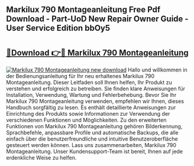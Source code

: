 ## Markilux 790 Montageanleitung Free Pdf Download - Part-UoD New Repair Owner Guide - User Service Edition bbOy5

# <h2><a href="http://df74mug.blite.top/?on=Markilux+790+Montageanleitung">🔗Download 👉🔴 Markilux 790 Montageanleitung</a></h2>

[![Markilux 790 Montageanleitung new download](https://i.imgur.com/lujVjoI.png)](http://df74mug.blite.top/?on=Markilux+790+Montageanleitung)
Hallo und willkommen in der Bedienungsanleitung für Ihr neu erhaltenes Markilux 790 Montageanleitung. Dieser Leitfaden soll Ihnen helfen, Ihr Produkt zu verstehen und erfolgreich zu betreiben. Sie finden klare Anweisungen für Installation, Verwendung, Wartung und Fehlerbehebung. Bevor Sie Ihr Markilux 790 Montageanleitung verwenden, empfehlen wir Ihnen, dieses Handbuch sorgfältig zu lesen. Es enthält detaillierte Anweisungen zur Einrichtung des Produkts sowie Informationen zur Verwendung der verschiedenen Funktionen und Möglichkeiten. Zu den erweiterten Funktionen von Markilux 790 Montageanleitung gehören Bilderkennung, Sprachbefehle, anpassbare Profile und automatische Backups, die alle einfach über die benutzerfreundliche und intuitive Benutzeroberfläche gesteuert werden können. Lass uns zusammenarbeiten, Markilux 790 Montageanleitung. Unser Kundensupport-Team ist bereit, Ihnen auf jede erdenkliche Weise zu helfen.
